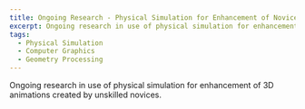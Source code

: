 ```yaml
---
title: Ongoing Research - Physical Simulation for Enhancement of Novice Animation
excerpt: Ongoing research in use of physical simulation for enhancement of 3D animations created by unskilled novices.
tags: 
  - Physical Simulation
  - Computer Graphics
  - Geometry Processing
---
```

Ongoing research in use of physical simulation for enhancement of 3D animations created by unskilled novices.